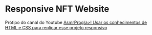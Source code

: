 # Responsive NFT Website

Prótipo do canal do Youtube <a href="https://www.youtube.com/watch?v=lzGP_DKXMlA" target="_blank">AsmrProg/a>! Usar os conhecimentos de HTML e CSS para replicar esse projeto responsivo
